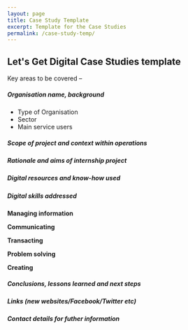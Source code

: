 ```yaml
---
layout: page
title: Case Study Template
excerpt: Template for the Case Studies
permalink: /case-study-temp/
---
```


## Let's Get Digital Case Studies template 

Key areas to be covered –  


##### Organisation name, background


* Type of Organisation
* Sector
* Main service users
   
    
##### Scope of project and context within operations



##### Rationale and aims of internship project



##### Digital resources and know-how used


##### Digital skills addressed


   **Managing information**
      
   **Communicating**
      
   **Transacting**
      
   **Problem solving**
      
   **Creating**


##### Conclusions, lessons learned and next steps 



##### Links (new websites/Facebook/Twitter etc)



##### Contact details for futher information



